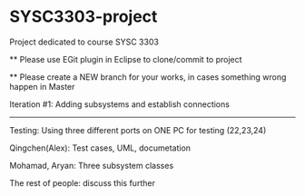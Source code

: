 # SYSC3303-project
Project dedicated to course SYSC 3303

** Please use EGit plugin in Eclipse to clone/commit to project

** Please create a NEW branch for your works, in cases something wrong happen in Master

Iteration #1: Adding subsystems and establish connections

----------------------------------------------------------------------

Testing: Using three different ports on ONE PC for testing (22,23,24)

Qingchen(Alex): Test cases, UML, documetation

Mohamad, Aryan: Three subsystem classes

The rest of people: discuss this further
